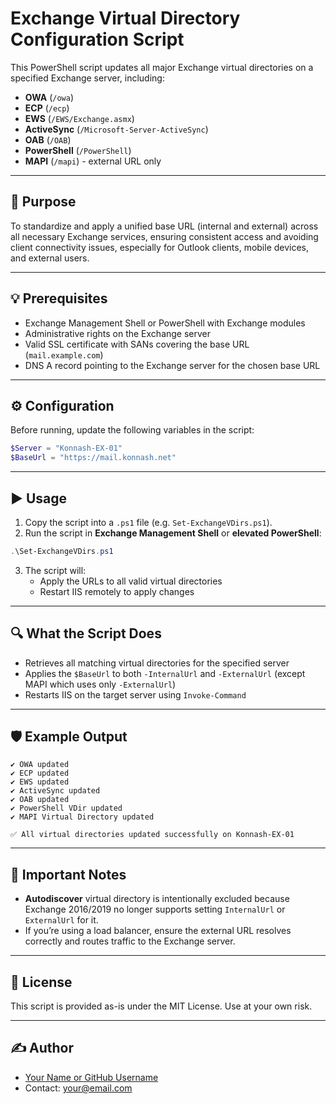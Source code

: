 # Exchange Virtual Directory Configuration Script

This PowerShell script updates all major Exchange virtual directories on a specified Exchange server, including:

- **OWA** (`/owa`)
- **ECP** (`/ecp`)
- **EWS** (`/EWS/Exchange.asmx`)
- **ActiveSync** (`/Microsoft-Server-ActiveSync`)
- **OAB** (`/OAB`)
- **PowerShell** (`/PowerShell`)
- **MAPI** (`/mapi`) - external URL only

---

## 🔧 Purpose

To standardize and apply a unified base URL (internal and external) across all necessary Exchange services, ensuring consistent access and avoiding client connectivity issues, especially for Outlook clients, mobile devices, and external users.

---

## 💡 Prerequisites

- Exchange Management Shell or PowerShell with Exchange modules
- Administrative rights on the Exchange server
- Valid SSL certificate with SANs covering the base URL (`mail.example.com`)
- DNS A record pointing to the Exchange server for the chosen base URL

---

## ⚙️ Configuration

Before running, update the following variables in the script:

```powershell
$Server = "Konnash-EX-01"
$BaseUrl = "https://mail.konnash.net"
```

---

## ▶️ Usage

1. Copy the script into a `.ps1` file (e.g. `Set-ExchangeVDirs.ps1`).
2. Run the script in **Exchange Management Shell** or **elevated PowerShell**:

```powershell
.\Set-ExchangeVDirs.ps1
```

3. The script will:
    - Apply the URLs to all valid virtual directories
    - Restart IIS remotely to apply changes

---

## 🔍 What the Script Does

- Retrieves all matching virtual directories for the specified server
- Applies the `$BaseUrl` to both `-InternalUrl` and `-ExternalUrl` (except MAPI which uses only `-ExternalUrl`)
- Restarts IIS on the target server using `Invoke-Command`

---

## 🛡️ Example Output

```
✔ OWA updated
✔ ECP updated
✔ EWS updated
✔ ActiveSync updated
✔ OAB updated
✔ PowerShell VDir updated
✔ MAPI Virtual Directory updated

✅ All virtual directories updated successfully on Konnash-EX-01
```

---

## 📌 Important Notes

- **Autodiscover** virtual directory is intentionally excluded because Exchange 2016/2019 no longer supports setting `InternalUrl` or `ExternalUrl` for it.
- If you’re using a load balancer, ensure the external URL resolves correctly and routes traffic to the Exchange server.

---

## 📜 License

This script is provided as-is under the MIT License. Use at your own risk.

---

## ✍️ Author

- [Your Name or GitHub Username](https://github.com/yourusername)
- Contact: your@email.com
